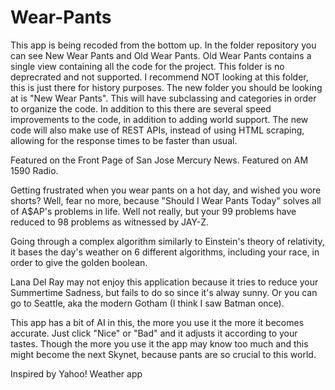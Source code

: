 Wear-Pants
==========
This app is being recoded from the bottom up. In the folder repository you can see New Wear Pants and Old Wear Pants. Old Wear Pants contains a single view containing all the code for the project. This folder is no deprecrated and not supported. I recommend NOT looking at this folder, this is just there for history purposes. The new folder you should be looking at is "New Wear Pants". This will have subclassing and categories in order to organize the code. In addition to this there are several speed improvements to the code, in addition to adding world support. The new code will also make use of REST APIs, instead of using HTML scraping, allowing for the response times to be faster than usual. 

Featured on the Front Page of San Jose Mercury News. Featured on AM 1590 Radio.

Getting frustrated when you wear pants on a hot day, and wished you wore shorts? Well, fear no more, because "Should I Wear Pants Today" solves all of A$AP's problems in life. Well not really, but your 99 problems have reduced to 98 problems as witnessed by JAY-Z. 

Going through a complex algorithm similarly to Einstein's theory of relativity, it bases the day's weather on 6 different algorithms, including your race, in order to give the golden boolean. 

Lana Del Ray may not enjoy this application because it tries to reduce your Summertime Sadness, but fails to do so since it's alway sunny. Or you can go to Seattle, aka the modern Gotham (I think I saw Batman once). 

This app has a bit of AI in this, the more you use it the more it becomes accurate. Just click "Nice" or "Bad" and it adjusts it according to your tastes. Though the more you use it the app may know too much and this might become the next Skynet, because pants are so crucial to this world.

Inspired by Yahoo! Weather app
